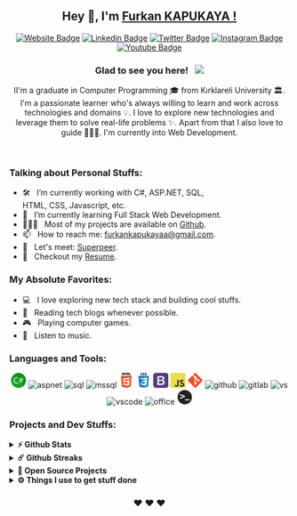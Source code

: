 <div align="center">
	
## Hey 👋, I'm [Furkan KAPUKAYA !](https://github.com/furkankapukayaa/)

[![Website Badge](https://img.shields.io/badge/Website-3b5998?style=flat-square&logo=google-chrome&logoColor=white)](https://furkankapukayaa.github.io/)
[![Linkedin Badge](https://img.shields.io/badge/-LinkedIn-0e76a8?style=flat-square&logo=Linkedin&logoColor=white)](https://www.linkedin.com/in/furkankapukayaa/)
[![Twitter Badge](https://img.shields.io/badge/-Twitter-00acee?style=flat-square&logo=Twitter&logoColor=white)](https://twitter.com/furkankapukayaa)
[![Instagram Badge](https://img.shields.io/badge/-Instagram-e4405f?style=flat-square&logo=Instagram&logoColor=white)](https://instagram.com/furkankapukayaa/)
[![Youtube Badge](https://img.shields.io/badge/-Youtube-ff0000?style=flat-square&logo=Youtube&logoColor=white)](https://www.youtube.com/channel/UCwBs0J59FuWuStJIcgFgm5Q)	

### Glad to see you here! &nbsp; ![](https://visitor-badge.glitch.me/badge?page_id=furkankapukayaa.furkankapukayaa&style=flat-square&color=0088cc)

II'm a graduate in Computer Programming 🎓 from Kırklareli University 🏛. I'm a passionate learner who's always willing to learn and work across technologies and domains 💡. I love to explore new technologies and leverage them to solve real-life problems ✨. Apart from that I also love to guide 👨🏻‍💻. I'm currently into Web Development.

</div><br>
	 
### Talking about Personal Stuffs:

- 🛠 &nbsp; I’m currently working with C#, ASP.NET, SQL, <br /> HTML, CSS, Javascript, etc.
- 🚀 &nbsp; I’m currently learning Full Stack Web Development.
- 👨🏻‍💻 &nbsp; Most of my projects are available on [Github](https://github.com/furkankapukayaa?tab=repositories).
- 📫 &nbsp; How to reach me: furkankapukayaa@gmail.com.
- 🤙 &nbsp; Let's meet: [Superpeer](https://superpeer.com/furkankapukaya).
- 📝 &nbsp; Checkout my [Resume](https://furkankapukayaa.github.io/assets/Resume.pdf).

### My Absolute Favorites:

- 💻 &nbsp; I love exploring new tech stack and building cool stuffs.
- 📰 &nbsp; Reading tech blogs whenever possible.
- 🎮 &nbsp; Playing computer games.
- 🎵 &nbsp; Listen to music.

### Languages and Tools:
<div align="center">
<img height="27" src="https://raw.githubusercontent.com/github/explore/80688e429a7d4ef2fca1e82350fe8e3517d3494d/topics/csharp/csharp.png" alt="csharp">
<img height="27" src="https://i.hizliresim.com/9jf9my0.png" alt="aspnet">
<img height="27" src="https://www.freeiconspng.com/uploads/sql-server-icon-png-29.png" alt="sql">
<img height="27" src="https://i.hizliresim.com/8p71gpf.png" alt="mssql">
<img height="27" src="https://raw.githubusercontent.com/github/explore/80688e429a7d4ef2fca1e82350fe8e3517d3494d/topics/html/html.png" alt="html">
<img height="27" src="https://raw.githubusercontent.com/github/explore/80688e429a7d4ef2fca1e82350fe8e3517d3494d/topics/css/css.png" alt="css">
<img height="27" src="https://raw.githubusercontent.com/github/explore/80688e429a7d4ef2fca1e82350fe8e3517d3494d/topics/bootstrap/bootstrap.png" alt="bootstrap">
<img height="27" src="https://raw.githubusercontent.com/github/explore/80688e429a7d4ef2fca1e82350fe8e3517d3494d/topics/javascript/javascript.png" alt="javascript">
<img height="27" src="https://raw.githubusercontent.com/devicons/devicon/master/icons/git/git-original.svg" alt="git">
<img height="27" src="https://cdn-icons-png.flaticon.com/512/25/25231.png" alt="github">
<img height="27" src="https://mau.dev/uploads/-/system/project/avatar/53/gitlab.png" alt="gitlab">
<img height="27" src="https://visualstudio.microsoft.com/wp-content/uploads/2019/06/BrandVisualStudioWin2019-3.svg" alt="vs">
<img height="27" src="https://code.visualstudio.com/assets/images/code-stable.png" alt="vscode">
<img height="27" src="https://upload.wikimedia.org/wikipedia/commons/thumb/0/0c/Microsoft_Office_logo_%282013%E2%80%932019%29.svg/1728px-Microsoft_Office_logo_%282013%E2%80%932019%29.svg.png" alt="office">
<img height="27" src="https://raw.githubusercontent.com/github/explore/80688e429a7d4ef2fca1e82350fe8e3517d3494d/topics/terminal/terminal.png" alt="terminal">
</div>

### Projects and Dev Stuffs:

<details>	
  <summary><b>⚡ Github Stats</b></summary>

  <br />
  <img height="180em" src="https://github-readme-stats.vercel.app/api?username=furkankapukayaa&show_icons=true&hide_border=true&&count_private=true&include_all_commits=true" />
  <img height="180em" src="https://github-readme-stats.vercel.app/api/top-langs/?username=furkankapukayaa&exclude_repo=KNN-Image-Classification&show_icons=true&hide_border=true&layout=compact&langs_count=8"/>
</details>

<details>	
  <summary><b>☄️ Github Streaks</b></summary>

  <br />
  <img height="180em" src="https://github-readme-streak-stats.herokuapp.com/?user=furkankapukayaa&hide_border=true" />
</details>

<details>
  <summary><b>🚀 Open Source Projects</b></summary>

  <br />
  <table>
    <thead align="center">
      <tr border: none;>
        <td><b>💻 Projects</b></td>
        <td><b>🌟 Stars</b></td>
        <td><b>🍴 Forks</b></td>
        <td><b>🐛 Issues</b></td>
        <td><b>🔔 Pull Requests</b></td>
        <td><b>👨‍💻 Language</b></td>
      </tr>
    </thead>
    <tbody>
      <tr>
	      <td><a href="https://github.com/furkankapukayaa/MVCProjectCamp"><b>🚀 MVC Project Camp</b></a></td>
        <td><img alt="Stars" src="https://img.shields.io/github/stars/furkankapukayaa/MVCProjectCamp?style=flat-square&labelColor=343b41"/></td>
        <td><img alt="Forks" src="https://img.shields.io/github/forks/furkankapukayaa/MVCProjectCamp?style=flat-square&labelColor=343b41"/></td>
        <td><img alt="Issues" src="https://img.shields.io/github/issues/furkankapukayaa/MVCProjectCamp?style=flat-square"/></td>
        <td><img alt="Pull Requests" src="https://img.shields.io/github/issues-pr/furkankapukayaa/MVCProjectCamp?style=flat-square"/></td>
        <td><img alt="Language" src="https://img.shields.io/github/languages/top/furkankapukayaa/MVCProjectCamp?style=flat-square"/></td>
      </tr>
      <tr>
	      <td><a href="https://github.com/furkankapukayaa/EvdeKal"><b>💊 Evde Kal</b></a></td>
        <td><img alt="Stars" src="https://img.shields.io/github/stars/furkankapukayaa/EvdeKal?style=flat-square&labelColor=343b41"/></td>
        <td><img alt="Forks" src="https://img.shields.io/github/forks/furkankapukayaa/EvdeKal?style=flat-square&labelColor=343b41"/></td>
        <td><img alt="Issues" src="https://img.shields.io/github/issues/furkankapukayaa/EvdeKal?style=flat-square"/></td>
        <td><img alt="Pull Requests" src="https://img.shields.io/github/issues-pr/furkankapukayaa/EvdeKal?style=flat-square"/></td>
        <td><img alt="Language" src="https://img.shields.io/github/languages/top/furkankapukayaa/EvdeKal?style=flat-square"/></td>
      </tr>
      <tr>
	      <td><a href="https://github.com/furkankapukayaa/HotelAutomation"><b>🏨 Hotel Automation</b></a></td>
        <td><img alt="Stars" src="https://img.shields.io/github/stars/furkankapukayaa/HotelAutomation?style=flat-square&labelColor=343b41"/></td>
        <td><img alt="Forks" src="https://img.shields.io/github/forks/furkankapukayaa/HotelAutomation?style=flat-square&labelColor=343b41"/></td>
        <td><img alt="Issues" src="https://img.shields.io/github/issues/furkankapukayaa/HotelAutomation?style=flat-square"/></td>
        <td><img alt="Pull Requests" src="https://img.shields.io/github/issues-pr/furkankapukayaa/HotelAutomation?style=flat-square"/></td>
        <td><img alt="Language" src="https://img.shields.io/github/languages/top/furkankapukayaa/HotelAutomation?style=flat-square"/></td>
      </tr>
      <tr>
	      <td><a href="https://github.com/furkankapukayaa/TodoList"><b>📋 Todo List</b></a></td>
        <td><img alt="Stars" src="https://img.shields.io/github/stars/furkankapukayaa/TodoList?style=flat-square&labelColor=343b41"/></td>
        <td><img alt="Forks" src="https://img.shields.io/github/forks/furkankapukayaa/TodoList?style=flat-square&labelColor=343b41"/></td>
        <td><img alt="Issues" src="https://img.shields.io/github/issues/furkankapukayaa/TodoList?style=flat-square"/></td>
        <td><img alt="Pull Requests" src="https://img.shields.io/github/issues-pr/furkankapukayaa/TodoList?style=flat-square"/></td>
         <td><img alt="Language" src="https://img.shields.io/github/languages/top/furkankapukayaa/TodoList?style=flat-square"/></td> 
      </tr>
      <tr>
	     <td><a href="https://github.com/furkankapukayaa/TodoList"><b>⏱️ Shuttime</b></a></td>
        <td><img alt="Stars" src="https://img.shields.io/github/stars/furkankapukayaa/Shuttime?style=flat-square&labelColor=343b41"/></td>
        <td><img alt="Forks" src="https://img.shields.io/github/forks/furkankapukayaa/Shuttime?style=flat-square&labelColor=343b41"/></td>
        <td><img alt="Issues" src="https://img.shields.io/github/issues/furkankapukayaa/Shuttime?style=flat-square"/></td>
        <td><img alt="Pull Requests" src="https://img.shields.io/github/issues-pr/furkankapukayaa/Shuttime?style=flat-square"/></td>
         <td><img alt="Language" src="https://img.shields.io/github/languages/top/furkankapukayaa/Shuttime?style=flat-square"/></td> 
      </tr>
      <tr>
	     <td><a href="https://github.com/furkankapukayaa/TodoList"><b>🔣 QR Code Generation</b></a></td>
        <td><img alt="Stars" src="https://img.shields.io/github/stars/furkankapukayaa/QRCodeGeneration?style=flat-square&labelColor=343b41"/></td>
        <td><img alt="Forks" src="https://img.shields.io/github/forks/furkankapukayaa/QRCodeGeneration?style=flat-square&labelColor=343b41"/></td>
        <td><img alt="Issues" src="https://img.shields.io/github/issues/furkankapukayaa/QRCodeGeneration?style=flat-square"/></td>
        <td><img alt="Pull Requests" src="https://img.shields.io/github/issues-pr/furkankapukayaa/QRCodeGeneration?style=flat-square"/></td>
         <td><img alt="Language" src="https://img.shields.io/github/languages/top/furkankapukayaa/QRCodeGeneration?style=flat-square"/></td> 
      </tr>
       <tr>
	     <td><a href="https://github.com/furkankapukayaa/RealEstateOffice"><b>🏙 Real Estate Office</b></a></td>
        <td><img alt="Stars" src="https://img.shields.io/github/stars/furkankapukayaa/RealEstateOffice?style=flat-square&labelColor=343b41"/></td>
        <td><img alt="Forks" src="https://img.shields.io/github/forks/furkankapukayaa/RealEstateOffice?style=flat-square&labelColor=343b41"/></td>
        <td><img alt="Issues" src="https://img.shields.io/github/issues/furkankapukayaa/RealEstateOffice?style=flat-square"/></td>
        <td><img alt="Pull Requests" src="https://img.shields.io/github/issues-pr/furkankapukayaa/RealEstateOffice?style=flat-square"/></td>
         <td><img alt="Language" src="https://img.shields.io/github/languages/top/furkankapukayaa/RealEstateOffice?style=flat-square"/></td> 
      </tr>
    </tbody>
  </table>
  <br />
</details>
 
<details>	
  <br />
  <summary><b>⚙️ Things I use to get stuff done</b></summary>
  	<ul>
  	    <li><b>OS:</b> Windows 10</li>
	    <li><b>Laptop: </b> HP Elitebook 820 G2</li>
	    <li><b>Code Editor:</b> Visual Studio - Visual Studio Code </li>
	    <li><b>To Stay Updated:</b> Medium, Twitter, Youtube and Linkedin.</li>
	</ul>	
</details>

<div align="center">

###  ❤️ ❤️ ❤️

</div>
